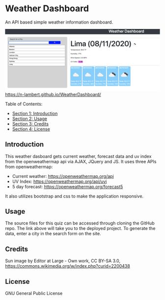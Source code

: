 # Weather Dashboard
An API based simple weather information dashboard.

![screenshot of JavaScript code quiz](./Assets/images/WeatherDashboard.png)
https://n-lambert.github.io/WeatherDashboard/

Table of Contents:

- [Section 1: Introduction](#introduction)
- [Section 2: Usage](#usage)
- [Section 3: Credits](#credits)
- [Section 4: License](#license)

## Introduction ##

This weather dasboard gets current weather, forecast data and uv index from the openweathermap api via AJAX, JQuery and JS. It uses three APIs from openweathermap: 
- Current weather: https://openweathermap.org/api
- UV Index: https://openweathermap.org/api/uvi
- 5 day forecast: https://openweathermap.org/forecast5

 It also utilizes bootstrap and css to make the application responsive.

## Usage ##

The source files for this quiz can be accessed through cloning the GitHub repo. The link above will take you to the deployed project.
To generate the data, enter a city in the search form on the site.

## Credits ##

Sun image by Editor at Large - Own work, CC BY-SA 3.0, https://commons.wikimedia.org/w/index.php?curid=2200438

## License ##

GNU General Public License
